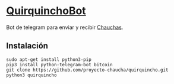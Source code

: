 # [QuirquinchoBot](https://t.me/QuirquinchoBot)

Bot de telegram para enviar y recibir [Chauchas](https://www.chaucha.cl).

## Instalación

```
sudo apt-get install python3-pip
pip3 install python-telegram-bot bitcoin
git clone https://github.com/proyecto-chaucha/quirquincho.git
python3 quirquincho
```
